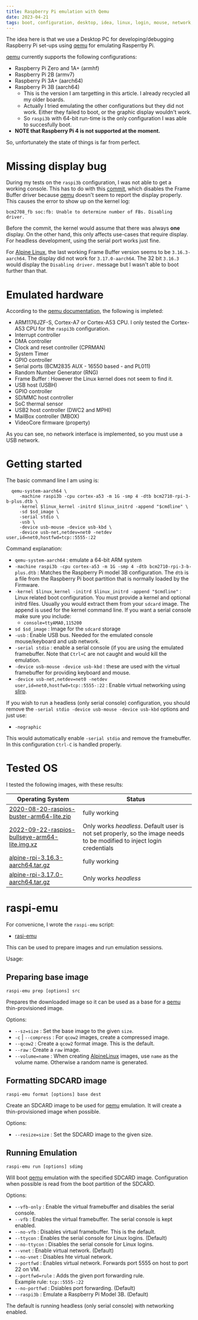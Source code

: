 ```yaml
---
title: Raspberry Pi emulation with Qemu
date: 2023-04-21
tags: boot, configuration, desktop, idea, linux, login, mouse, network, partition, raspberry, storage
---
```

The idea here is that we use a Desktop PC for developing/debugging
Raspberry Pi set-ups using [qemu][qemu] for emulating Rasperrby Pi.

[qemu][qemu] currently supports the following configurations:

- Raspberry Pi Zero and 1A+ (armhf)
- Raspberry Pi 2B (armv7)
- Raspberry Pi 3A+ (aarch64)
- Raspberry Pi 3B (aarch64)
  - This is the version I am targetting in this article.  I already recycled all
    my older boards.
  - Actually I tried emulating the other configurations but they did not work.
    Either they failed to boot, or the graphic display wouldn't work.
  - So `raspi3b` with 64-bit run-time is the only configuration I was able
    to succesfully boot.
- **NOTE that Raspberry Pi 4 is not supported at the moment.**

So, unfortunately the state of things is far from perfect.

# Missing display bug

During my tests on the `raspi3b` configuration, I was not able to get a working
console.  This has to do with this
[commit](https://github.com/raspberrypi/linux/commit/6513403f73e9bdf842597d10cb0b4775ae74d165),
which disables the Frame Buffer driver because [qemu][qemu] doesn't seem to
report the display properly.  This causes the error to show up on the kernel log:

```
bcm2708_fb soc:fb: Unable to determine number of FBs. Disabling driver.
```

Before the commit, the kernel would assume that there was always __one__ display.
On the other hand, this only affects use-cases that require display.  For headless
development, using the serial port works just fine.

For [Alpine Linux][al], the last working Frame Buffer version seems to be
`3.16.3-aarch64`.  The display did not work for `3.17.0-aarch64`.  The 32 bit
`3.16.3` would display the `Disabling driver.` message but I wasn't able to
boot further than that.

# Emulated hardware

According to the [qemu documentation][qemu-raspi], the following is impleted:

- ARM1176JZF-S, Cortex-A7 or Cortex-A53 CPU.  I only tested the Cortex-A53 CPU
  for the `raspi3b` configuration.
- Interrupt controller
- DMA controller
- Clock and reset controller (CPRMAN)
- System Timer
- GPIO controller
- Serial ports (BCM2835 AUX - 16550 based - and PL011)
- Random Number Generator (RNG)
- Frame Buffer : However the Linux kernel does not seem to find it.
- USB host (USBH)
- GPIO controller
- SD/MMC host controller
- SoC thermal sensor
- USB2 host controller (DWC2 and MPHI)
- MailBox controller (MBOX)
- VideoCore firmware (property)

As you can see, no network interface is implemented, so you must use a USB network.

# Getting started

The basic command line I am using is:

```
  qemu-system-aarch64 \
     -machine raspi3b -cpu cortex-a53 -m 1G -smp 4 -dtb bcm2710-rpi-3-b-plus.dtb \
     -kernel $linux_kernel -initrd $linux_initrd -append "$cmdline" \
     -sd $sd_image \
     -serial stdio \
     -usb \
     -device usb-mouse -device usb-kbd \
	 -device usb-net,netdev=net0 -netdev user,id=net0,hostfwd=tcp::5555-:22
```

Command explanation:

- `qemu-system-aarch64` : emulate a 64-bit ARM system
- `-machine raspi3b -cpu cortex-a53 -m 1G -smp 4 -dtb bcm2710-rpi-3-b-plus.dtb` :
  Matches the Raspberry Pi model 3B configuration.  The `dtb` is a file from the
  Raspberry Pi boot partition that is normally loaded by the Firmware.
- `-kernel $linux_kernel -initrd $linux_initrd -append "$cmdline"` :
  Linux related boot configuration.  You must provide a kernel and optional initrd
  files.  Usually you would extract them from your `sdcard` image.  The append
  is used for the kernel command line.  If you want a serial console make sure
  you include:
  - `console=ttyAMA0,115200`
- `sd $sd_image` : Image for the `sdcard` storage
- `-usb` : Enable USB bus.  Needed for the emulated console mouse/keyboard and usb
  network.
- `-serial stdio` : enable a serial console (if you are using the emulated
  framebuffer.  Note that `Ctrl+C` are not caught and would kill the emulation.
- `-device usb-mouse -device usb-kbd` : these are used with the virtual framebuffer
  for providing keyboard and mouse.
- `-device usb-net,netdev=net0 -netdev user,id=net0,hostfwd=tcp::5555-:22` :
  Enable virtual networking using [slirp][slirp].

If you wish to run a headless (only serial console) configuration, you should
remove the `-serial stdio -device usb-mouse -device usb-kbd` options and
just use:

- `-nographic`

This would automatically enable `-serial stdio` and remove the framebuffer.  In
this configuration `Ctrl-C` is handled properly.

# Tested OS

I tested the following images, with these results:


| Operating System | Status |
|----|-----|
| [2020-08-20-raspios-buster-arm64-lite.zip](https://downloads.raspberrypi.org/raspios_lite_arm64/images/raspios_lite_arm64-2020-08-24/) | fully working |
| [2022-09-22-raspios-bullseye-arm64-lite.img.xz](https://downloads.raspberrypi.org/raspios_lite_arm64/images/raspios_lite_arm64-2022-09-26/) | Only works *headless*.  Default user is not set properly, so the image needs to be modified to inject login credentials |
| [alpine-rpi-3.16.3-aarch64.tar.gz](https://dl-cdn.alpinelinux.org/alpine/v3.16/releases/aarch64/) | fully working |
| [alpine-rpi-3.17.0-aarch64.tar.gz](https://dl-cdn.alpinelinux.org/alpine/v3.17/releases/aarch64/) | Only works *headless* |

# raspi-emu

For convenicne, I wrote the `raspi-emu` script:

- [rasi-emu](${SNIPPETS}/2023/raspi-emu)

This can be used to prepare images and run emulation sessions.

Usage:

## Preparing base image

```
raspi-emu prep [options] src
```
Prepares the downloaded image so it can be used as a base for a [qemu][qemu] thin-provisioned
image.

Options:

- `--sz=size` : Set the base image to the given `size`.
- `-c` | `--compress` : For `qcow2` images, create a compressed image.
- `--qcow2` : Create a `qcow2` format image.  This is the default.
- `--raw` : Create a `raw` image.
- `--volume=name` : When creating [AlpineLinux][al] images, use `name` as the
  volume name.  Otherwise a random name is generated.

## Formatting SDCARD image

```
raspi-emu format [options] base dest
```
Create an SDCARD image to be used for [qemu][qemu] emulation.  It will
create a thin-provisioned image when possible.

Options:

- `--resize=size` : Set the SDCARD image to the given size.

## Running Emulation

```
raspi-emu run [options] sdimg
```

Will boot [qemu][qemu] emulation with the specified SDCARD image.  Configuration
when possible is read from the boot partition of the SDCARD.

Options:

- `--vfb-only` : Enable the virtual framebuffer and disables the serial console.
- `--vfb` :  Enables the virtual framebuffer.  The serial console is kept enabled.
- `--no-vfb` : Disables virtual framebuffer.  This is the default.
- `--ttycon` : Enables the serial console for Linux logins.  (Default)
- `--no-ttycon` : Disables the serial console for Linux logins.
- `--vnet` : Enable virtual network.  (Default)
- `--no-vnet` : Disables hte virtual network.
- `--portfwd` : Enables virtual network.  Forwards port 5555 on host to port 22 on VM.
- `--portfwd=rule` : Adds the given port forwarding rule. \
     Example rule: `tcp::5555-:22`
- `--no-portfwd` : Dsiables port forwarding.  (Default)
- `--raspi3b` : Emulate a Raspberry Pi Model 3B.  (Default)

The default is running headless (only serial console) with networking enabled.

[al]: https://alpinelinux.org/
[qemu]: https://www.qemu.org/
[qemu-raspi]: https://www.qemu.org/docs/master/system/arm/raspi.html
[slirp]: https://en.wikipedia.org/wiki/Slirp
